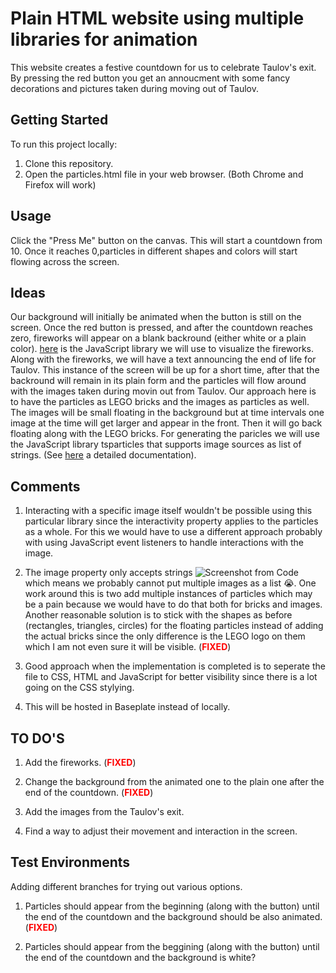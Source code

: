 # Plain HTML website using multiple libraries for animation

This website creates a festive countdown for us to celebrate Taulov's exit. By pressing the red button you get an annoucment with some fancy decorations and pictures taken during moving out of Taulov.

## Getting Started

To run this project locally:

1. Clone this repository.
2. Open the particles.html file in your web browser. (Both Chrome and Firefox will work)

## Usage

Click the "Press Me" button on the canvas. This will start a countdown from 10. Once it reaches 0,particles in different shapes and colors will start flowing across the screen.

## Ideas 

Our background will initially be animated when the button is still on the screen. Once the red button is pressed, and after the countdown reaches zero, fireworks will appear on a blank backround (either white or a plain color). [here](https://fireworks.js.org/) is the JavaScript library we will use to visualize the fireworks. Along with the fireworks, we will have a text announcing the end of life for Taulov. This instance of the screen will be up for a short time, after that the backround will remain in its plain form and the particles will flow around with the images taken during movin out from Taulov. Our approach here is to have the particles as LEGO bricks and the images as particles as well. The images will be small floating in the background but at time intervals one image at the time will get larger and appear in the front. Then it will go back floating along with the LEGO bricks. For generating the paricles we will use the JavaScript library tsparticles that supports image sources as list of strings. (See [here](https://github.com/tsparticles/tsparticles?tab=readme-ov-file) a detailed documentation).


## Comments

1. Interacting with a specific image itself wouldn't be possible using this particular library since the interactivity property applies to the particles as a whole. For this we would have to use a different approach probably with using JavaScript event listeners to handle interactions with the image. 

2. The image property only accepts strings ![Screenshot from Code](Images/Picture%201.png) which means we probably cannot put multiple images as a list 😭. One work around this is two add multiple instances of particles which may be a pain because we would have to do that both for bricks and images. Another reasonable solution is to stick with the shapes as before (rectangles, triangles, circles) for the floating particles instead of adding the actual bricks since the only difference is the LEGO logo on them which I am not even sure it will be visible. (__<span style="color:red">FIXED</span>__)

3. Good approach when the implementation is completed is to seperate the file to CSS, HTML and JavaScript for better visibility since there is a lot going on the CSS stylying. 

4. This will be hosted in Baseplate instead of locally.

## TO DO'S 

1. Add the fireworks. (__<span style="color:red">FIXED</span>__)

2. Change the background from the animated one to the plain one after the end of the countdown. (__<span style="color:red">FIXED</span>__)

3. Add the images from the Taulov's exit.

4. Find a way to adjust their movement and interaction in the screen.

## Test Environments

Adding different branches for trying out various options.

1. Particles should appear from the beginning (along with the button) until the end of the countdown and the background should be also animated. (__<span style="color:red">FIXED</span>__)

2. Particles should appear from the beggining (along with the button) until the end of the countdown and the background is white? 

